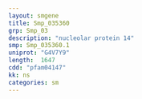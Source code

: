 ```yaml
---
layout: smgene
title: Smp_035360
grp: Smp_03
description: "nucleolar protein 14"
smp: Smp_035360.1
uniprot: "G4V7Y9"
length:  1647
cdd: "pfam04147"
kk: ns
categories: sm
---
```

